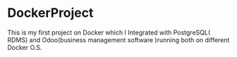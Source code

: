 # DockerProject
This is my first project on Docker which I Integrated with PostgreSQL( RDMS) and Odoo(business management software )running both on different Docker O.S.
